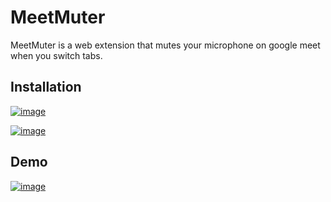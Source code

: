 # MeetMuter

MeetMuter is a web extension that mutes your microphone on google meet when you switch tabs.


## Installation

[![image](https://user-images.githubusercontent.com/60603110/141964928-73c99499-c92b-4b34-a599-77227aecc50b.png)](https://addons.mozilla.org/en-US/firefox/addon/meetmuter/) 

[![image](https://user-images.githubusercontent.com/60603110/141965305-632e818a-587e-43db-9cc2-fc32ef6e136a.png)](https://github.com/daggy1234/meet-muter)


## Demo

[![image](https://user-images.githubusercontent.com/60603110/141955140-c59de58d-60cc-4239-aa6b-52d94c3f1de3.png)](https://youtu.be/7XAgt-KFMPc)
